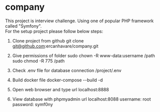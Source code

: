 # company
<p>This project is interview challenge. 
Using one of popular PHP framework called "Symfony". <br> 
For the setup project please follow below steps: </p>

1) Clone project from github 
git clone git@github.com:ercanhavare/company.git <br>

2) Give permissions of folder
sudo chown -R www-data:username /path
sudo chmod -R 775 /path <br>

3) Check .env file for database connection
/project/.env <br>

4) Build docker file
docker-compose --build -d

5) Open web browser and type url
localhost:8888 <br>

6) View database with phpmyadmin url
localhost:8088
username: root
password: symf0ny






